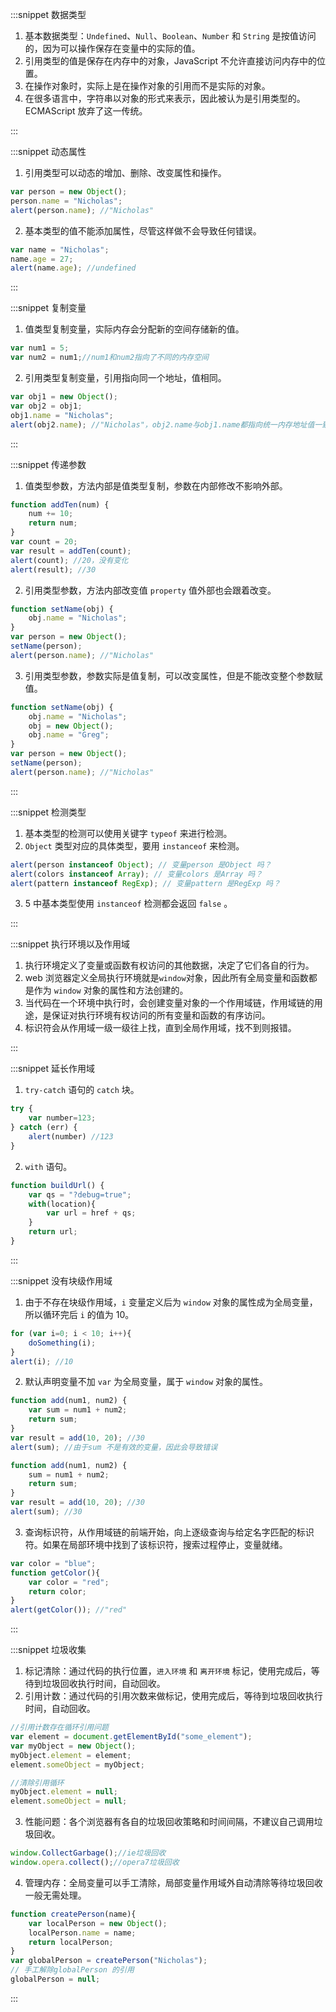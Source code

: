 :::snippet 数据类型

1. 基本数据类型：`Undefined`、`Null`、`Boolean`、`Number` 和 `String` 是按值访问的，因为可以操作保存在变量中的实际的值。
2. 引用类型的值是保存在内存中的对象，JavaScript 不允许直接访问内存中的位置。
3. 在操作对象时，实际上是在操作对象的引用而不是实际的对象。
4. 在很多语言中，字符串以对象的形式来表示，因此被认为是引用类型的。ECMAScript 放弃了这一传统。

:::

:::snippet 动态属性

1. 引用类型可以动态的增加、删除、改变属性和操作。

```JavaScript
var person = new Object();
person.name = "Nicholas";
alert(person.name); //"Nicholas"
```

2. 基本类型的值不能添加属性，尽管这样做不会导致任何错误。

```JavaScript
var name = "Nicholas";
name.age = 27;
alert(name.age); //undefined
```

:::

:::snippet 复制变量

1. 值类型复制变量，实际内存会分配新的空间存储新的值。

```JavaScript
var num1 = 5;
var num2 = num1;//num1和num2指向了不同的内存空间
```

2. 引用类型复制变量，引用指向同一个地址，值相同。

```JavaScript
var obj1 = new Object();
var obj2 = obj1;
obj1.name = "Nicholas";
alert(obj2.name); //"Nicholas"，obj2.name与obj1.name都指向统一内存地址值一致
```

:::

:::snippet 传递参数

1. 值类型参数，方法内部是值类型复制，参数在内部修改不影响外部。

```JavaScript
function addTen(num) {
    num += 10;
    return num;
}
var count = 20;
var result = addTen(count);
alert(count); //20，没有变化
alert(result); //30
```

2. 引用类型参数，方法内部改变值 `property` 值外部也会跟着改变。

```JavaScript
function setName(obj) {
    obj.name = "Nicholas";
}
var person = new Object();
setName(person);
alert(person.name); //"Nicholas"
```

3. 引用类型参数，参数实际是值复制，可以改变属性，但是不能改变整个参数赋值。

```JavaScript
function setName(obj) {
    obj.name = "Nicholas";
    obj = new Object();
    obj.name = "Greg";
}
var person = new Object();
setName(person);
alert(person.name); //"Nicholas"
```

:::

:::snippet 检测类型

1. 基本类型的检测可以使用关键字 `typeof` 来进行检测。
2. `Object` 类型对应的具体类型，要用 `instanceof` 来检测。

```JavaScript
alert(person instanceof Object); // 变量person 是Object 吗？
alert(colors instanceof Array); // 变量colors 是Array 吗？
alert(pattern instanceof RegExp); // 变量pattern 是RegExp 吗？
```

3. 5 中基本类型使用 `instanceof` 检测都会返回 `false` 。

:::

:::snippet 执行环境以及作用域

1. 执行环境定义了变量或函数有权访问的其他数据，决定了它们各自的行为。
2. web 浏览器定义全局执行环境就是`window`对象，因此所有全局变量和函数都是作为 `window` 对象的属性和方法创建的。
3. 当代码在一个环境中执行时，会创建变量对象的一个作用域链，作用域链的用途，是保证对执行环境有权访问的所有变量和函数的有序访问。
4. 标识符会从作用域一级一级往上找，直到全局作用域，找不到则报错。

:::

:::snippet 延长作用域

1. `try-catch` 语句的 `catch` 块。

```JavaScript
try {
    var number=123;
} catch (err) {
    alert(number) //123
}
```

2. `with` 语句。

```JavaScript
function buildUrl() {
    var qs = "?debug=true";
    with(location){
        var url = href + qs;
    }
    return url;
}
```

:::

:::snippet 没有块级作用域

1. 由于不存在块级作用域，`i` 变量定义后为 `window` 对象的属性成为全局变量，所以循环完后 `i` 的值为 10。

```JavaScript
for (var i=0; i < 10; i++){
    doSomething(i);
}
alert(i); //10
```

2. 默认声明变量不加 `var` 为全局变量，属于 `window` 对象的属性。

```JavaScript
function add(num1, num2) {
    var sum = num1 + num2;
    return sum;
}
var result = add(10, 20); //30
alert(sum); //由于sum 不是有效的变量，因此会导致错误
```

```JavaScript
function add(num1, num2) {
    sum = num1 + num2;
    return sum;
}
var result = add(10, 20); //30
alert(sum); //30
```

3. 查询标识符，从作用域链的前端开始，向上逐级查询与给定名字匹配的标识符。如果在局部环境中找到了该标识符，搜索过程停止，变量就绪。

```JavaScript
var color = "blue";
function getColor(){
    var color = "red";
    return color;
}
alert(getColor()); //"red"
```

:::

:::snippet 垃圾收集

1. 标记清除：通过代码的执行位置，`进入环境` 和 `离开环境` 标记，使用完成后，等待到垃圾回收执行时间，自动回收。
2. 引用计数：通过代码的引用次数来做标记，使用完成后，等待到垃圾回收执行时间，自动回收。

```JavaScript
//引用计数存在循环引用问题
var element = document.getElementById("some_element");
var myObject = new Object();
myObject.element = element;
element.someObject = myObject;

//清除引用循环
myObject.element = null;
element.someObject = null;
```

3. 性能问题：各个浏览器有各自的垃圾回收策略和时间间隔，不建议自己调用垃圾回收。

```JavaScript
window.CollectGarbage();//ie垃圾回收
window.opera.collect();//opera7垃圾回收
```

4. 管理内存：全局变量可以手工清除，局部变量作用域外自动清除等待垃圾回收一般无需处理。

```JavaScript
function createPerson(name){
    var localPerson = new Object();
    localPerson.name = name;
    return localPerson;
}
var globalPerson = createPerson("Nicholas");
// 手工解除globalPerson 的引用
globalPerson = null;
```

:::
